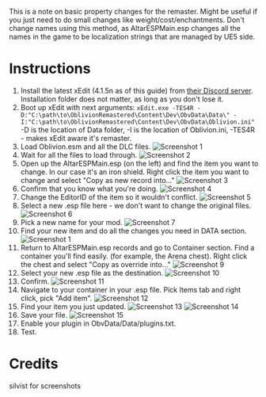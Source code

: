 This is a note on basic property changes for the remaster. Might be useful if you just need to do small changes like weight/cost/enchantments. Don't change names using this method, as AltarESPMain.esp changes all the names in the game to be localization strings that are managed by UE5 side.

# Instructions
1. Install the latest xEdit (4.1.5n as of this guide) from [their Discord server](https://discord.com/invite/5t8RnNQ). Installation folder does not matter, as long as you don't lose it.
2. Boot up xEdit with next arguments:
   `xEdit.exe -TES4R -D:"C:\path\to\OblivionRemastered\Content\Dev\ObvData\Data\" -I:"C:\path\to\OblivionRemastered\Content\Dev\ObvData\Oblivion.ini"`
   -D is the location of Data folder, -I is the location of Oblivion.ini, -TES4R - makes xEdit aware it's remaster.
3. Load Oblivion.esm and all the DLC files.
   ![Screenshot 1](screenshots/basic-edits/guide1.png)
4. Wait for all the files to load through.
   ![Screenshot 2](screenshots/basic-edits/guide2.png)
5. Open up the AltarESPMain.esp (on the left) and find the item you want to change. In our case it's an iron shield. Right click the item you want to change and select "Copy as new record into..."
   ![Screenshot 3](screenshots/basic-edits/guide3.png)
6. Confirm that you know what you're doing.
   ![Screenshot 4](screenshots/basic-edits/guide4.png)
7. Change the EditorID of the item so it wouldn't conflict. 
   ![Screenshot 5](screenshots/basic-edits/guide5.png)
8. Select a new .esp file here - we don't want to change the original files.
   ![Screenshot 6](screenshots/basic-edits/guide6.png)
9. Pick a new name for your mod.
   ![Screenshot 7](screenshots/basic-edits/guide7.png)
10.  Find your new item and do all the changes you need in DATA section.
    ![Screenshot 1](screenshots/basic-edits/guide8.png)
11. Return to AltarESPMain.esp records and go to Container section. Find a container you'll find easily. (for example, the Arena chest). Right click the chest and select "Copy as override into..."
    ![Screenshot 9](screenshots/basic-edits/guide9.png)
12. Select your new .esp file as the destination.
    ![Screenshot 10](screenshots/basic-edits/guide10.png)
13. Confirm.
    ![Screenshot 11](screenshots/basic-edits/guide11.png)
14. Navigate to your container in your .esp file. Pick Items tab and right click, pick "Add item".
    ![Screenshot 12](screenshots/basic-edits/guide12.png)
15. Find your item you just updated.
    ![Screenshot 13](screenshots/basic-edits/guide13.png)
    ![Screenshot 14](screenshots/basic-edits/guide14.png)
16. Save your file.
    ![Screenshot 15](screenshots/basic-edits/guide15.png)
17. Enable your plugin in ObvData/Data/plugins.txt.
18. Test.

# Credits
silvist for screenshots